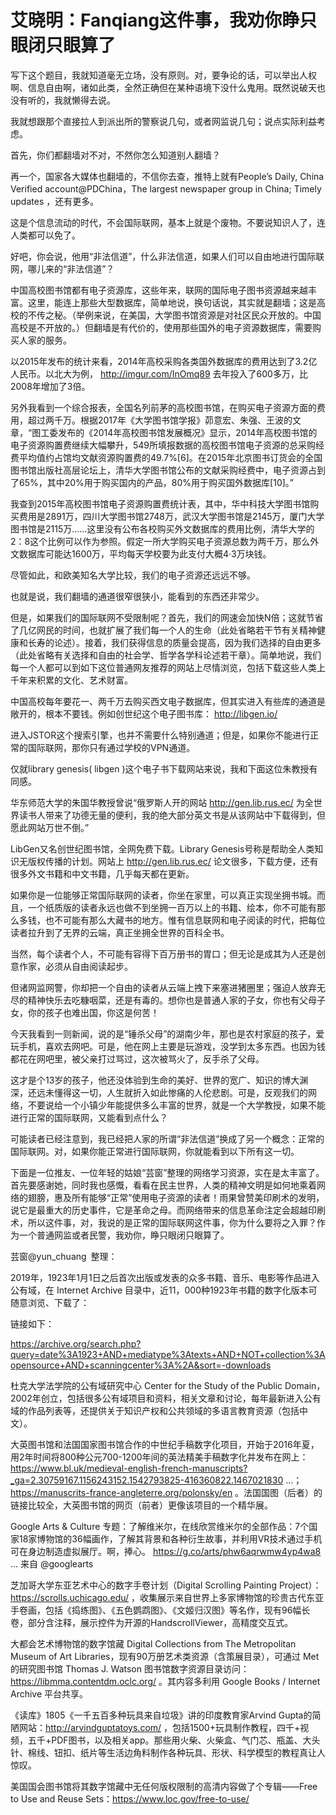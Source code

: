 # 艾晓明：Fanqiang这件事，我劝你睁只眼闭只眼算了

写下这个题目，我就知道毫无立场，没有原则。对，要争论的话，可以举出人权啊、信息自由啊，诸如此类，全然正确但在某种语境下没什么鬼用。既然说破天也没有听的，我就懒得去说。

我就想跟那个直接拉人到派出所的警察说几句，或者网监说几句；说点实际利益考虑。


首先，你们都翻墙对不对，不然你怎么知道别人翻墙？


再一个，国家各大媒体也翻墙的，不信你去查，推特上就有People’s Daily, China Verified account@PDChina，The largest newspaper group in China; Timely updates ，还有更多。

这是个信息流动的时代，不会国际联网，基本上就是个废物。不要说知识人了，连人类都可以免了。


好吧，你会说，他用“非法信道”，什么非法信道，如果人们可以自由地进行国际联网，哪儿来的“非法信道”？


中国高校图书馆都有电子资源库，这些年来，联网的国际电子图书资源越来越丰富。这里，能连上那些大型数据库，简单地说，换句话说，其实就是翻墙；这是高校的不传之秘。（举例来说，在美国，大学图书馆资源是对社区民众开放的。中国高校是不开放的。）但翻墙是有代价的，使用那些国外的电子资源数据库，需要购买人家的服务。

以2015年发布的统计来看，2014年高校采购各类国外数据库的费用达到了3.2亿人民币。以北大为例，  http://imgur.com/InOmq89    去年投入了600多万，比2008年增加了3倍。

另外我看到一个综合报表，全国名列前茅的高校图书馆，在购买电子资源方面的费用，超过两千万。根据2017年《大学图书馆学报》茆意宏、朱强、王波的文章，“图工委发布的《2014年高校图书馆发展概况》显示，2014年高校图书馆的电子资源购置费继续大幅攀升，549所填报数据的高校图书馆电子资源的总采购经费平均值约占馆均文献资源购置费的49.7%[6]。在2015年北京图书订货会的全国图书馆出版社高层论坛上，清华大学图书馆公布的文献采购经费中，电子资源占到了65%，其中20%用于购买国内的产品，80%用于购买国外数据库[10]。”

我查到2015年高校图书馆电子资源购置费统计表，其中，华中科技大学图书馆购买费用是2891万，四川大学图书馆2748万，武汉大学图书馆是2145万，厦门大学图书馆是2115万……这里没有公布各校购买外文数据库的费用比例，清华大学的2：8这个比例可以作为参照。假定一所大学购买电子资源总数为两千万，那么外文数据库可能达1600万，平均每天学校要为此支付大概4·3万块钱。


尽管如此，和欧美知名大学比较，我们的电子资源还远远不够。


也就是说，我们翻墙的通道很窄很狭小，能看到的东西还非常少。


但是，如果我们的国际联网不受限制呢？首先，我们的网速会加快N倍；这就节省了几亿网民的时间，也就扩展了我们每一个人的生命（此处省略若干节有关精神健康和长寿的论述）。接着，我们获得信息的质量会提高，因为我们选择的自由更多（此处省略有关选择和自由的社会学、哲学各学科论述若干章）。简单地说，我们每一个人都可以到如下这位普通网友推荐的网站上尽情浏览，包括下载这些人类上千年来积累的文化、艺术财富。

中国高校每年要花一、两千万去购买西文电子数据库，但其实进入有些库的通道是敞开的，根本不要钱。例如创世纪这个电子图书库： http://libgen.io/


进入JSTOR这个搜索引擎，也并不需要什么特别通道；但是，如果你不能进行正常的国际联网，那你只有通过学校的VPN通道。


仅就library genesis( libgen )这个电子书下载网站来说，我和下面这位朱教授有同感。


华东师范大学的朱国华教授曾说“俄罗斯人开的网站 http://gen.lib.rus.ec/  为全世界读书人带来了功德无量的便利，我的绝大部分英文书是从该网站中下载得到，但愿此网站万世不倒。”

LibGen又名创世纪图书馆，全网免费下载。Library Genesis号称是帮助全人类知识无版权传播的计划。网站上  http://gen.lib.rus.ec/   论文很多，下载方便，还有很多外文书籍和中文书籍，几乎每天都在更新。

如果你是一位能够正常国际联网的读者，你坐在家里，可以真正实现坐拥书城。而且，一个纸质版的读者永远也做不到坐拥一百万以上的书籍、绘本，你不可能有那么多钱，也不可能有那么大藏书的地方。惟有信息联网和电子阅读的时代，把每位读者拉升到了无界的云端，真正坐拥全世界的百科全书。

当然，每个读者个人，不可能有容得下百万册书的胃口；但无论是成其为人还是创意作家，必须从自由阅读起步。


但诸网监网警，你却把一个自由的读者从云端上拽下来塞进猪圈里；强迫人放弃无尽的精神快乐去吃糠咽菜，还是有毒的。想你也是普通人家的子女，你也有父母子女，你的孩子也难出国，你这是何苦！

今天我看到一则新闻，说的是“锤杀父母”的湖南少年，那也是农村家庭的孩子，爱玩手机，喜欢去网吧。可是，他在网上主要是玩游戏，没学到太多东西。也因为钱都花在网吧里，被父亲打过骂过，这次被骂火了，反手杀了父母。

这才是个13岁的孩子，他还没体验到生命的美好、世界的宽广、知识的博大渊深，还远未懂得这一切，人生就折入如此惨痛的人伦悲剧。可是，反观我们的网络，不要说给一个小镇少年能提供多么丰富的世界，就是一个大学教授，如果不能进行正常的国际联网，又能看到点什么？

可能读者已经注意到，我已经把人家的所谓“非法信道”换成了另一个概念：正常的国际联网。对，如果你能正常进行国际联网，你就能看到以下所有这一切。


下面是一位推友、一位年轻的姑娘“芸窗”整理的网络学习资源，实在是太丰富了。首先要感谢她，同时我也感慨，看看在民主世界，人类的精神文明是如何地乘着网络的翅膀，惠及所有能够“正常”使用电子资源的读者！雨果曾赞美印刷术的发明，说它是最重大的历史事件，它是革命之母。而网络带来的信息革命注定会超越印刷术，所以这件事，对，我说的是正常的国际联网这件事，你为什么要将之入罪？作为一个普通网监或者民警，我劝你，睁只眼闭只眼算了。


芸窗@yun_chuang 整理：


2019年，1923年1月1日之后首次出版或发表的众多书籍、音乐、电影等作品进入公有域，在 Internet Archive 目录中，近11，000种1923年书籍的数字化版本可随意浏览、下载了：

链接如下：

https://archive.org/search.php?query=date%3A1923+AND+mediatype%3Atexts+AND+NOT+collection%3Aopensource+AND+scanningcenter%3A%2A&sort=-downloads


杜克大学法学院的公有域研究中心 Center for the Study of the Public Domain，2002年创立，包括很多公有域项目和资料，相关文章和讨论，每年最新进入公有域的作品列表等，还提供关于知识产权和公共领域的多语言教育资源（包括中文）。

大英图书馆和法国国家图书馆合作的中世纪手稿数字化项目，开始于2016年夏，用2年时间将800种公元700-1200年间的英法精美手稿数字化并发布在网上：https://www.bl.uk/medieval-english-french-manuscripts?_ga=2.30759167.1156243152.1542793825-416360822.1467021830 …；https://manuscrits-france-angleterre.org/polonsky/en  。法国国图（后者）的链接比较全，大英图书馆的网页（前者）更像该项目的一个精华展。


Google Arts & Culture 专题：了解维米尔，在线欣赏维米尔的全部作品：7个国家18家博物馆的36幅画作，了解其背景和各种衍生故事，并利用VR技术通过手机可在身边制造虚拟展厅。啊，捧心。 https://g.co/arts/phw6aqrwmw4yp4wa8 … 来自 @googlearts


芝加哥大学东亚艺术中心的数字手卷计划（Digital Scrolling Painting Project）：https://scrolls.uchicago.edu/  ，收集展示来自世界上多家博物馆的珍贵古代东亚手卷画，包括《捣练图》、《五色鹦鹉图》、《文姬归汉图》等名作，现有96幅长卷，部分含注释，展示控件为开源的HandscrollViewer，高精度交互式。


大都会艺术博物馆的数字馆藏 Digital Collections from The Metropolitan Museum of Art Libraries，现有90万册艺术类资源（含策展目录），可通过 Met 的研究图书馆 Thomas J. Watson 图书馆数字资源目录访问：https://libmma.contentdm.oclc.org/  。其内容多利用 Google Books / Internet Archive 平台共享。


《读库》1805《一千五百多种玩具来自垃圾》讲的印度教育家Arvind Gupta的简陋网站：http://arvindguptatoys.com/ ，包括1500+玩具制作教程，四千+视频，五千+PDF图书，以及相关app。那些用火柴、火柴盒、气门芯、瓶盖、大头针、棉线、钮扣、纸片等生活边角料制作各种玩具、形状、科学模型的教程真让人惊叹。


美国国会图书馆将其数字馆藏中无任何版权限制的高清内容做了个专辑——Free to Use and Reuse Sets：https://www.loc.gov/free-to-use/


